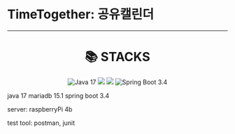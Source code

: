 # TimeTogether: 공유캘린더

<hr />
<div align=center><h1>📚 STACKS</h1></div>
<div align=center> 
  <img src="https://img.shields.io/badge/Java%2017-orange" alt="Java 17" />
  <img src="https://img.shields.io/badge/JAVA%2017-007396?style=for-the-badge&logo=java&logoColor=white"> 
  <img src="https://img.shields.io/badge/java-007396?style=for-the-badge&logo=java&logoColor=white">
  
  <img src="https://img.shields.io/badge/Spring%20Boot%203.4-green" alt="Spring Boot 3.4" />

  
  
</div>


java 17
mariadb 15.1
spring boot 3.4

server: raspberryPi 4b

test tool: postman, junit

